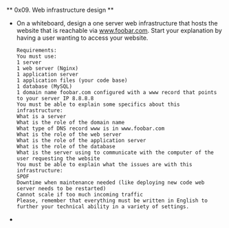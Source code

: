 ** 0x09. Web infrastructure design **

- On a whiteboard, design a one server web infrastructure that
hosts the website that is reachable via www.foobar.com.
Start your explanation by having a user wanting to access your website.

      Requirements:
      You must use:
      1 server
      1 web server (Nginx)
      1 application server
      1 application files (your code base)
      1 database (MySQL)
      1 domain name foobar.com configured with a www record that points
      to your server IP 8.8.8.8
      You must be able to explain some specifics about this
      infrastructure:
      What is a server
      What is the role of the domain name
      What type of DNS record www is in www.foobar.com
      What is the role of the web server
      What is the role of the application server
      What is the role of the database
      What is the server using to communicate with the computer of the
      user requesting the website
      You must be able to explain what the issues are with this
      infrastructure:
      SPOF
      Downtime when maintenance needed (like deploying new code web
      server needs to be restarted)
      Cannot scale if too much incoming traffic
      Please, remember that everything must be written in English to
      further your technical ability in a variety of settings.

-
